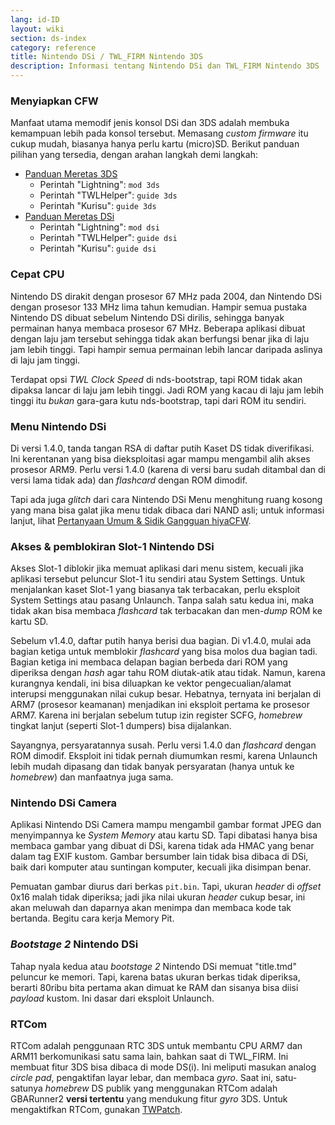 ```yaml
---
lang: id-ID
layout: wiki
section: ds-index
category: reference
title: Nintendo DSi / TWL_FIRM Nintendo 3DS
description: Informasi tentang Nintendo DSi dan TWL_FIRM Nintendo 3DS
---
```


### Menyiapkan CFW
Manfaat utama memodif jenis konsol DSi dan 3DS adalah membuka kemampuan lebih pada konsol tersebut. Memasang *custom firmware* itu cukup mudah, biasanya hanya perlu kartu (micro)SD. Berikut panduan pilihan yang tersedia, dengan arahan langkah demi langkah:

- [Panduan Meretas 3DS](https://3ds.hacks.guide)
   - Perintah "Lightning": `mod 3ds`
   - Perintah "TWLHelper": `guide 3ds`
   - Perintah "Kurisu": `guide 3ds`
- [Panduan Meretas DSi](https://dsi.cfw.guide)
   - Perintah "Lightning": `mod dsi`
   - Perintah "TWLHelper": `guide dsi`
   - Perintah "Kurisu": `guide dsi`

### Cepat CPU
Nintendo DS dirakit dengan prosesor 67 MHz pada 2004, dan Nintendo DSi dengan prosesor 133 MHz lima tahun kemudian. Hampir semua pustaka Nintendo DS dibuat sebelum Nintendo DSi dirilis, sehingga banyak permainan hanya membaca prosesor 67 MHz. Beberapa aplikasi dibuat dengan laju jam tersebut sehingga tidak akan berfungsi benar jika di laju jam lebih tinggi. Tapi hampir semua permainan lebih lancar daripada aslinya di laju jam tinggi.

Terdapat opsi *TWL Clock Speed* di nds-bootstrap, tapi ROM tidak akan dipaksa lancar di laju jam lebih tinggi. Jadi ROM yang kacau di laju jam lebih tinggi itu *bukan* gara-gara kutu nds-bootstrap, tapi dari ROM itu sendiri.

### Menu Nintendo DSi
Di versi 1.4.0, tanda tangan RSA di daftar putih Kaset DS tidak diverifikasi. Ini kerentanan yang bisa dieksploitasi agar mampu mengambil alih akses prosesor ARM9. Perlu versi 1.4.0 (karena di versi baru sudah ditambal dan di versi lama tidak ada) dan *flashcard* dengan ROM dimodif.

Tapi ada juga *glitch* dari cara Nintendo DSi Menu menghitung ruang kosong yang mana bisa galat jika menu tidak dibaca dari NAND asli; untuk informasi lanjut, lihat [Pertanyaan Umum & Sidik Gangguan hiyaCFW](../hiyacfw/faq#the-free-space-bug).

### Akses & pemblokiran Slot-1 Nintendo DSi
Akses Slot-1 diblokir jika memuat aplikasi dari menu sistem, kecuali jika aplikasi tersebut peluncur Slot-1 itu sendiri atau System Settings. Untuk menjalankan kaset Slot-1 yang biasanya tak terbacakan, perlu eksploit System Settings atau pasang Unlaunch. Tanpa salah satu kedua ini, maka tidak akan bisa membaca *flashcard* tak terbacakan dan men-*dump* ROM ke kartu SD.

Sebelum v1.4.0, daftar putih hanya berisi dua bagian. Di v1.4.0, mulai ada bagian ketiga untuk memblokir *flashcard* yang bisa molos dua bagian tadi. Bagian ketiga ini membaca delapan bagian berbeda dari ROM yang diperiksa dengan *hash* agar tahu ROM diutak-atik atau tidak. Namun, karena kurangnya kendali, ini bisa diluapkan ke vektor pengecualian/alamat interupsi menggunakan nilai cukup besar. Hebatnya, ternyata ini berjalan di ARM7 (prosesor keamanan) menjadikan ini eksploit pertama ke prosesor ARM7. Karena ini berjalan sebelum tutup izin register SCFG, *homebrew* tingkat lanjut (seperti Slot-1 dumpers) bisa dijalankan.

Sayangnya, persyaratannya susah. Perlu versi 1.4.0 dan *flashcard* dengan ROM dimodif. Eksploit ini tidak pernah diumumkan resmi, karena Unlaunch lebih mudah dipasang dan tidak banyak persyaratan (hanya untuk ke *homebrew*) dan manfaatnya juga sama.

### Nintendo DSi Camera
Aplikasi Nintendo DSi Camera mampu mengambil gambar format JPEG dan menyimpannya ke *System Memory* atau kartu SD. Tapi dibatasi hanya bisa membaca gambar yang dibuat di DSi, karena tidak ada HMAC yang benar dalam tag EXIF kustom. Gambar bersumber lain tidak bisa dibaca di DSi, baik dari komputer atau suntingan komputer, kecuali jika disimpan benar.

Pemuatan gambar diurus dari berkas `pit.bin`. Tapi, ukuran *header* di *offset* 0x16 malah tidak diperiksa; jadi jika nilai ukuran *header* cukup besar, ini akan meluwah dan daparnya akan menimpa dan membaca kode tak bertanda. Begitu cara kerja Memory Pit.

### *Bootstage 2* Nintendo DSi
Tahap nyala kedua atau *bootstage 2* Nintendo DSi memuat "title.tmd" peluncur ke memori. Tapi, karena batas ukuran berkas tidak diperiksa, berarti 80ribu bita pertama akan dimuat ke RAM dan sisanya bisa diisi *payload* kustom. Ini dasar dari eksploit Unlaunch.

### RTCom
RTCom adalah penggunaan RTC 3DS untuk membantu CPU ARM7 dan ARM11 berkomunikasi satu sama lain, bahkan saat di TWL_FIRM. Ini membuat fitur 3DS bisa dibaca di mode DS(i). Ini meliputi masukan analog *circle pad*, pengaktifan layar lebar, dan membaca *gyro*. Saat ini, satu-satunya *homebrew* DS publik yang menggunakan RTCom adalah GBARunner2 **versi tertentu** yang mendukung fitur *gyro* 3DS. Untuk mengaktifkan RTCom, gunakan [TWPatch](https://gbatemp.net/threads/542694/).

